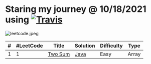 # Staring my journey @ 10/18/2021 using [![Travis](https://img.shields.io/badge/language-Java-green.svg)]()

![leetcode.jpeg](https://tva1.sinaimg.cn/large/007S8ZIlly1ghluelm27rj30dw0780sm.jpg)



| # | #LeetCode | Title | Solution | Difficulty | Type |
|---| --------- | ----- | -------- | ---------- | ---- |
|1|  1|[Two Sum](https://leetcode.com/problems/two-sum/) | [Java](https://github.com/omarhosny206/LeetCode-Problems/blob/master/Easy/1.%20Two%20Sum.cpp) |Easy|Array|
